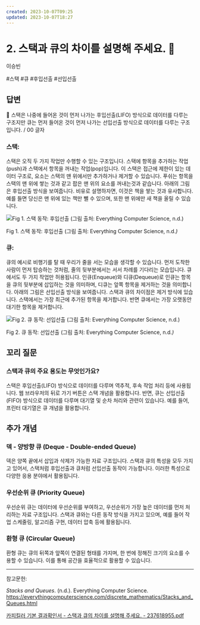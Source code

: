 ```yaml
---
created: 2023-10-07T09:25
updated: 2023-10-07T18:27
---
```

# 2. 스택과 큐의 차이를 설명해 주세요. 🚀

이승빈

#스택 #큐 #후입선출 #선입선출

## 답변

<aside>
📌 스택은 나중에 들어온 것이 먼저 나가는 후입선출(LIFO) 방식으로 데이터를 다루는 구조지만 큐는 먼저 들어온 것이 먼저 나가는 선입선출 방식으로 데이터를 다루는 구조입니다.  / 00 글자

</aside>

### 스택:

스택은 오직 두 가지 작업만 수행할 수 있는 구조입니다. 스택에 항목을 추가하는 작업(push)과 스택에서 항목을 꺼내는 작업(pop)입니다. 이 스택은 접근에 제한이 있는 데이터 구조로, 요소는 스택의 맨 위에서만 추가하거나 제거할 수 있습니다. 푸쉬는 항목을 스택의 맨 위에 쌓는 것과 같고 팝은 맨 위의 요소를 꺼내는것과 같습니다. 아래의 그림은 후입선출 방식을 보여줍니다. 비유로 설명하자면, 이것은 책을 쌓는 것과 유사합니다. 예를 들면 당신은 맨 위에 있는 책만 뺄 수 있으며, 또한 맨 위에만 새 책을 올릴 수 있습니다.

![Fig 1.  스택 동작: 후입선출 (그림 출처: Everything Computer Science, n.d.*)*](Untitled%2013.png)

Fig 1.  스택 동작: 후입선출 (그림 출처: Everything Computer Science, n.d.*)*

### 큐:

큐의 예시로 비행기를 탈 때 우리가 줄을 서는 모습을 생각할 수 있습니다. 먼저 도착한 사람이 먼저 탑승하는 것처럼, 줄의 뒷부분에서는 서서 차례를 기다리는 모습입니다. 큐에서도 두 가지 작업만 허용됩니다. 인큐(Enqueue)와 디큐(Dequeue)로 인큐는 항목을 큐의 뒷부분에 삽입하는 것을 의미하며, 디큐는 앞쪽 항목을 제거하는 것을 의미합니다. 아래의 그림은 선입선출 방식을 보여줍니다. 스택과 큐의 차이점은 제거 방식에 있습니다. 스택에서는 가장 최근에 추가된 항목을 제거합니다. 반면 큐에서는 가장 오랫동안 대기한 항목을 제거합니다.

![Fig 2.  큐 동작: 선입선출 (그림 출처: Everything Computer Science, n.d.*)*](Untitled%2014.png)

Fig 2.  큐 동작: 선입선출 (그림 출처: Everything Computer Science, n.d.*)*

## **꼬리 질문**

### 스택과 큐의 주요 용도는 무엇인가요?

스택은 후입선출(LIFO) 방식으로 데이터를 다루며 역추적, 후속 작업 처리 등에 사용됩니다. 웹 브라우저의 뒤로 가기 버튼은 스택 개념을 활용합니다. 반면, 큐는 선입선출(FIFO) 방식으로 데이터를 다루며 대기열 및 순차 처리와 관련이 있습니다. 예를 들어, 프린터 대기열은 큐 개념을 활용합니다.

## 추가 개념

### 덱 **- 양방향 큐 (Deque - Double-ended Queue)**

덱은 양쪽 끝에서 삽입과 삭제가 가능한 자료 구조입니다. 스택과 큐의 특성을 모두 가지고 있어서, 스택처럼 후입선출과 큐처럼 선입선출 동작이 가능합니다. 이러한 특성으로 다양한 응용 분야에서 활용됩니다.

### **우선순위 큐 (Priority Queue)**

우선순위 큐는 데이터에 우선순위를 부여하고, 우선순위가 가장 높은 데이터를 먼저 처리하는 자료 구조입니다. 스택과 큐와는 다른 동작 방식을 가지고 있으며, 예를 들어 작업 스케줄링, 알고리즘 구현, 데이터 압축 등에 활용됩니다.

### **환형 큐 (Circular Queue)**

환형 큐는 큐의 뒤쪽과 앞쪽이 연결된 형태를 가지며, 한 번에 정해진 크기의 요소를 수용할 수 있습니다. 이를 통해 공간을 효율적으로 활용할 수 있습니다.

---

참고문헌:

*Stacks and Queues*. (n.d.). Everything Computer Science. https://everythingcomputerscience.com/discrete_mathematics/Stacks_and_Queues.html

[카피킬러 기본 결과확인서 - 스택과 큐의 차이를 설명해 주세요. - 237618955.pdf](%25E1%2584%258F%25E1%2585%25A1%25E1%2584%2591%25E1%2585%25B5%25E1%2584%258F%25E1%2585%25B5%25E1%2586%25AF%25E1%2584%2585%25E1%2585%25A5_%25E1%2584%2580%25E1%2585%25B5%25E1%2584%2587%25E1%2585%25A9%25E1%2586%25AB_%25E1%2584%2580%25E1%2585%25A7%25E1%2586%25AF%25E1%2584%2580%25E1%2585%25AA%25E1%2584%2592%25E1%2585%25AA%25E1%2586%25A8%25E1%2584%258B%25E1%2585%25B5%25E1%2586%25AB%25E1%2584%2589%25E1%2585%25A5_-_%25E1%2584%2589%25E1%2585%25B3%25E1%2584%2590%25E1%2585%25A2%25E1%2586%25A8%25E1%2584%2580%25E1%2585%25AA_%25E1%2584%258F%25E1%2585%25B2%25E1%2584%258B%25E1%2585%25B4_%25E1%2584%258E%25E1%2585%25A1%25E1%2584%258B%25E1%2585%25B5%25E1%2584%2585%25E1%2585%25B3%25E1%2586%25AF_%25E1%2584%2589%25E1%2585%25A5%25E1%2586%25AF%25E1%2584%2586%25E1%2585%25A7%25E1%2586%25BC%25E1%2584%2592%25E1%2585%25A2_%25E1%2584%258C%25E1%2585%25AE%25E1%2584%2589%25E1%2585%25A6%25E1%2584%258B%25E1%2585%25AD._-_237618955.pdf)
